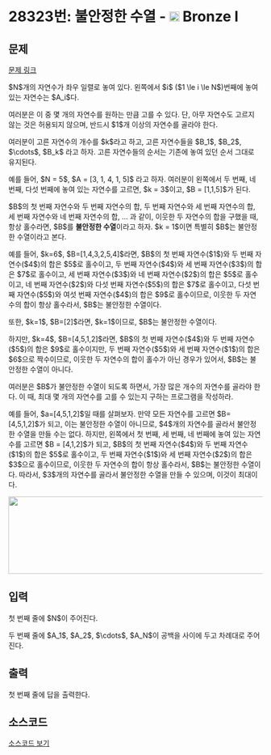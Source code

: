 # 28323번: 불안정한 수열 - <img src="https://static.solved.ac/tier_small/5.svg" style="height:20px" /> Bronze I

<!-- performance -->

<!-- 문제 제출 후 깃허브에 푸시를 했을 때 제출한 코드의 성능이 입력될 공간입니다.-->

<!-- end -->

## 문제

[문제 링크](https://boj.kr/28323)

<p>$N$개의 자연수가 좌우 일렬로 놓여 있다. 왼쪽에서 $i$ ($1 \le i \le N$)번째에 놓여 있는 자연수는 $A_i$다.</p>

<p>여러분은 이 중 몇 개의 자연수를 원하는 만큼 고를 수 있다. 단, 아무 자연수도 고르지 않는 것은 허용되지 않으며, 반드시 $1$개 이상의 자연수를 골라야 한다.</p>

<p>여러분이 고른 자연수의 개수를 $k$라고 하고, 고른 자연수들을 $B_1$, $B_2$, $\cdots$, $B_k$ 라고 하자. 고른 자연수들의 순서는 기존에 놓여 있던 순서 그대로 유지된다.</p>

<p>예를 들어, $N = 5$, $A = [3, 1, 4, 1, 5]$ 라고 하자. 여러분이 왼쪽에서 두 번째, 네 번째, 다섯 번째에 놓여 있는 자연수를 고르면, $k = 3$이고, $B = [1,1,5]$가 된다.</p>

<p>$B$의 첫 번째 자연수와 두 번째 자연수의 합, 두 번째 자연수와 세 번째 자연수의 합, 세 번째 자연수와 네 번째 자연수의 합, ... 과 같이, 이웃한 두 자연수의 합을 구했을 때, 항상 홀수라면, $B$를 <strong>불안정한 수열</strong>이라고 하자. $k = 1$이면 특별히 $B$는 불안정한 수열이라고 본다.</p>

<p>예를 들어, $k=6$, $B=[1,4,3,2,5,4]$라면, $B$의 첫 번째 자연수($1$)와 두 번째 자연수($4$)의 합은 $5$로 홀수이고, 두 번째 자연수($4$)와 세 번째 자연수($3$)의 합은 $7$로 홀수이고, 세 번째 자연수($3$)와 네 번째 자연수($2$)의 합은 $5$로 홀수이고, 네 번째 자연수($2$)와 다섯 번째 자연수($5$)의 합은 $7$로 홀수이고, 다섯 번째 자연수($5$)와 여섯 번째 자연수($4$)의 합은 $9$로 홀수이므로, 이웃한 두 자연수의 합이 항상 홀수라서, $B$는 불안정한 수열이다.</p>

<p>또한, $k=1$, $B=[2]$라면, $k=1$이므로, $B$는 불안정한 수열이다.</p>

<p>하지만, $k=4$, $B=[4,5,1,2]$라면, $B$의 첫 번째 자연수($4$)와 두 번째 자연수($5$)의 합은 $9$로 홀수이지만, 두 번째 자연수($5$)와 세 번째 자연수($1$)의 합은 $6$으로 짝수이므로, 이웃한 두 자연수의 합이 홀수가 아닌 경우가 있어서, $B$는 불안정한 수열이 아니다.</p>

<p>여러분은 $B$가 불안정한 수열이 되도록 하면서, 가장 많은 개수의 자연수를 골라야 한다. 이 때, 최대 몇 개의 자연수를 고를 수 있는지 구하는 프로그램을 작성하라.</p>

<p>예를 들어, $a=[4,5,1,2]$일 때를 살펴보자. 만약 모든 자연수를 고르면 $B=[4,5,1,2]$가 되고, 이는 불안정한 수열이 아니므로, $4$개의 자연수를 골라서 불안정한 수열을 만들 수는 없다. 하지만, 왼쪽에서 첫 번째, 세 번째, 네 번째에 놓여 있는 자연수를 고르면 $B = [4,1,2]$가 되고, $B$의 첫 번째 자연수($4$)와 두 번째 자연수($1$)의 합은 $5$로 홀수이고, 두 번째 자연수($1$)와 세 번째 자연수($2$)의 합은 $3$으로 홀수이므로, 이웃한 두 자연수의 합이 항상 홀수라서, $B$는 불안정한 수열이다. 따라서, $3$개의 자연수를 골라서 불안정한 수열을 만들 수 있으며, 이것이 최대이다.</p>

<p style="text-align: center;"><img alt="" src="https://upload.acmicpc.net/38b6e59d-b876-4d47-ae66-3a9f58f06588/-/preview/" style="width: 513px; height: 153px;"></p>

## 입력

<p>첫 번째 줄에 $N$이 주어진다.</p>

<p>두 번째 줄에 $A_1$, $A_2$, $\cdots$, $A_N$이 공백을 사이에 두고 차례대로 주어진다.</p>

## 출력

<p>첫 번째 줄에 답을 출력한다.</p>

## 소스코드

[소스코드 보기](불안정한%20수열.py)